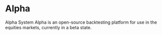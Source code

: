 # Alpha
Alpha System
Alpha is an open-source backtesting platform for use in the equities markets, currently in a beta state. 
